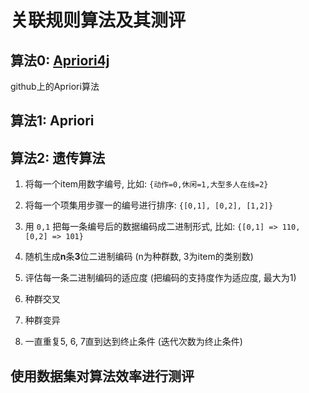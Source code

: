# 关联规则算法及其测评

## 算法0: [Apriori4j](https://github.com/seratch/apriori4j)

github上的Apriori算法



## 算法1: Apriori






## 算法2: 遗传算法
1. 将每一个item用数字编号, 比如: `{动作=0,休闲=1,大型多人在线=2}`

2. 将每一个项集用步骤一的编号进行排序: `{[0,1], [0,2], [1,2]}`

3. 用 `0,1` 把每一条编号后的数据编码成二进制形式, 比如: 
  `{[0,1] => 110, [0,2] => 101}`

4. 随机生成**n**条**3**位二进制编码 (n为种群数, 3为item的类别数)

5. 评估每一条二进制编码的适应度 (把编码的支持度作为适应度, 最大为1)

6. 种群交叉

7. 种群变异

8. 一直重复5, 6, 7直到达到终止条件 (迭代次数为终止条件)

   

## 使用数据集对算法效率进行测评

